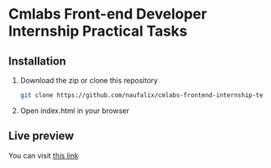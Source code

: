 # Cmlabs Front-end Developer Internship Practical Tasks

## Installation

1. Download the zip or clone this repository
   ```bash
   git clone https://github.com/naufalix/cmlabs-frontend-internship-test
   ```
   
2. Open index.html in your browser


## Live preview  
You can visit [this link](https://naufalix.github.io/cmlabs-frontend-internship-test/)